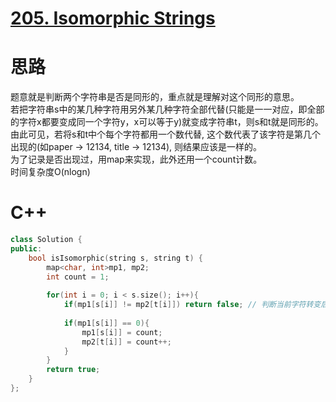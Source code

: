 # [205. Isomorphic Strings](https://leetcode.com/problems/isomorphic-strings/description/)
# 思路
题意就是判断两个字符串是否是同形的，重点就是理解对这个同形的意思。   
若把字符串s中的某几种字符用另外某几种字符全部代替(只能是一一对应，即全部的字符x都要变成同一个字符y，x可以等于y)就变成字符串t，则s和t就是同形的。   
由此可见，若将s和t中个每个字符都用一个数代替, 这个数代表了该字符是第几个出现的(如paper -> 12134, title -> 12134), 则结果应该是一样的。  
为了记录是否出现过，用map来实现，此外还用一个count计数。   
时间复杂度O(nlogn)
# C++
``` C++
class Solution {
public:
    bool isIsomorphic(string s, string t) {
        map<char, int>mp1, mp2;
        int count = 1;
            
        for(int i = 0; i < s.size(); i++){
            if(mp1[s[i]] != mp2[t[i]]) return false; // 判断当前字符转变后是否相等 
            
            if(mp1[s[i]] == 0){
                mp1[s[i]] = count;
                mp2[t[i]] = count++;
            }
        }
        return true;   
    }
};
```
